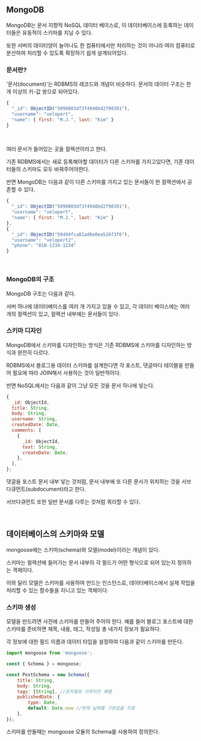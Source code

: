 ## MongoDB
  
  MongoDB는 문서 지향적 NoSQL 데이터 베이스로, 이 데이터베이스에 등록하는 데이터들은 유동적이 스키마를 지닐 수 있다.
  
  또한 서버의 데이터양이 늘어나도 한 컴퓨터에서만 처리하는 것이 아니라 여러 컴퓨터로 분산하여 처리할 수 있도록 확장하기 쉽게 설계되어있다.
</br>

### 문서란?

'문서(document)'는 RDBMS의 레코드와 개념이 비슷하다. 문서의 데이터 구조는 한 개 이상의 키-값 쌍으로 되어있다.

```javascript
{
  "_id": ObjectID("5099803df3f4948bd2f98391"),
  "username": "velopert",
  "name": { first: "M.J.", last: "Kim" }
}
```
</br>

여러 문서가 들어있는 곳을 컬렉션이라고 한다. 

기존 RDBMS에서는 새로 등록해야할 데이터가 다른 스키마를 가지고있다면, 기존 데이터들의 스키마도 모두 바꿔주어야한다.

반면 MongoDB는 다음과 같이 다른 스키마를 가지고 있는 문서들이 한 컬렉션에서 공존할 수 있다.

```javascript
{
  "_id": ObjectID("5099803df3f4948bd2f98391"),
  "username": "velopert",
  "name": { first: "M.J.", last: "Kim" }
},
{
  "_id": ObjectID("59494fca81ad6e0ea526f3f6"),
  "username": "velopert2",
  "phone": "010-1234-1234"
}
```
</br>

### MongoDB의 구조

MongoDB 구조는 다음과 같다.

서버 하나에 데이터베이스를 여러 개 가지고 있을 수 있고, 각 데이터 베이스에는 여러 개의 컬렉션이 있고, 컬렉션 내부에는 문서들이 있다.
</br>

### 스키마 디자인

MongoDB에서 스키마를 디자인하는 방식은 기존 RDBMS에 스키마를 디자인하는 방식과 완전히 다르다.

RDBMS에서 블로그용 데이터 스키마를 설계한다면 각 포스트, 댓글마다 테이블을 만들어 필요에 따라 JOIN해서 사용하는 것이 일반적이다.

반면 NoSQL에서는 다음과 같이 그냥 모든 것을 문서 하나에 넣는다.

```javascript
{
  _id: ObjectId,
  title: String,
  body: String,
  username: String,
  createdDate: Date,
  comments: [
    {
      _id: ObjectId,
      text: String,
      createDate: Date,
    },
  ],
};
```
댓글을 포스트 문서 내부 넣는 것처럼, 문서 내부에 또 다른 문서가 위치하는 것을 서브다큐먼트(subdocument)라고 한다.

서브다큐먼트 또한 일반 문서를 다루는 것처럼 쿼리할 수 있다.

</br>

## 데이터베이스의 스키마와 모델

  mongoose에는 스키마(schema)와 모델(model)이라는 개념이 있다.
  
  스키마는 컬렉션에 들어가는 문서 내부의 각 필드가 어떤 형식으로 되어 있는지 정의하는 객체이다.
  
  이와 달리 모델은 스키마를 사용하여 만드는 인스턴스로, 데이터베이스에서 실제 작업을 처리할 수 있는 함수들을 지니고 있는 객체이다.
</br>

### 스키마 생성

모델을 만드려면 사전에 스키마를 만들어 주어야 한다. 예를 들어 블로그 포스트에 대한 스키마를 준비하면 제목, 내용, 태그, 작성일 총 네가지 정보가 필요하다.

각 정보에 대한 필드 이름과 데이터 타입을 설정하여 다음과 같이 스키마를 만든다.

```javascript
import mongoose from 'mongoose';

const { Schema } = mongoose;

const PostSchema = new Schema({
    title: String,
    body: String,
    tags: [String], //문자열로 이루어진 배열
    publishedDate: {
        type: Date,
        default: Date.now //현재 날짜를 기본값을 지정
    },
});
```
스키마를 만들때는 mongoose 모듈의 Schema를 사용하여 정의한다.

